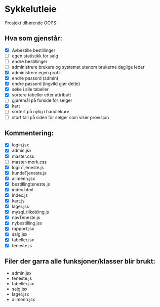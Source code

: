 # Sykkelutleie

Prosjekt tilhørende OOPS

## Hva som gjenstår:

- [x] Avbestille bestillinger
- [ ] egen statistikk for salg
- [ ] endre bestillinger
- [ ] administrere brukere og systemet utenom brukerne daglige leder
- [x] administrere egen profil
- [x] endre passord (admin)
- [x] endre passord (ingvild gjør dette)
- [x] søke i alle tabeller
- [x] sortere tabeller etter attributt
- [ ] gjøremål på forside for selger
- [x] kart
- [ ] sortert på nylig i handlekurv
- [ ] stort tall på siden for selger som viser provisjon 

## Kommentering:

- [x] login.jsx
- [x] admin.jsx
- [x] master.css
- [ ] master-mork.css
- [x] loginTjeneste.js
- [x] kundeTjeneste.js
- [x] allmenn.jsx
- [x] bestillingteneste.js
- [x] index.html
- [x] index.js
- [x] kart.js
- [x] lager.jsx
- [x] mysql_tilkobling.js
- [x] navTeneste.js
- [x] nybestilling.jsx
- [x] rapport.jsx
- [x] salg.jsx
- [x] tabeller.jsx
- [x] teneste.js

## Filer der garra alle funksjoner/klasser blir brukt:

- admin.jsx
- teneste.js
- tabeller.jsx
- salg.jsx
- lager.jsx
- allmenn.jsx
